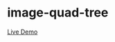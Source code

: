 # image-quad-tree

[Live Demo](https://mclawges22.github.io/get-weird/andrew/image-quad-tree/public/index.html)
